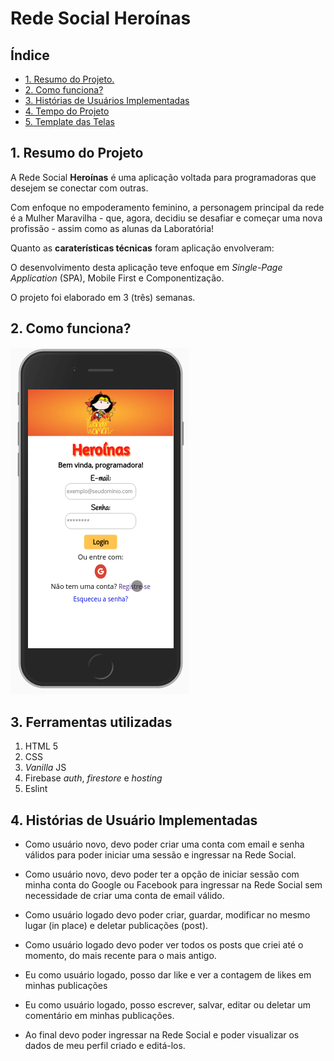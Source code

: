 # Rede Social Heroínas

## Índice
  - [1. Resumo do Projeto.](#1-resumo-do-projeto)
  - [2. Como funciona?](#2-como-funciona)
  - [3. Histórias de Usuários Implementadas](#3-histórias-de-usuário-implementadas)
  - [4. Tempo do Projeto](#4-tempo-do-projeto)
  - [5. Template das Telas](#5-template-das-telas)


## 1. Resumo do Projeto

A Rede Social **Heroínas** é uma aplicação voltada para programadoras que desejem se conectar com outras. 

Com enfoque no empoderamento feminino, a personagem principal da rede é a Mulher Maravilha - que, agora, decidiu se desafiar e começar uma nova profissão - assim como as alunas da Laboratória! 

Quanto as **caraterísticas técnicas** foram aplicação envolveram:

O desenvolvimento desta aplicação teve enfoque em *Single-Page Application* (SPA), Mobile First e Componentização.


O projeto foi elaborado em 3 (três) semanas.

## 2. Como funciona? 

![Telas](src/Imagens/video.gif)

## 3. Ferramentas utilizadas
1. HTML 5
2. CSS
3. *Vanilla* JS
4. Firebase *auth*, *firestore* e *hosting*
5. Eslint

## 4. Histórias de Usuário Implementadas
 
* Como usuário novo, devo poder criar uma conta com email e senha válidos para poder iniciar uma sessão e ingressar na Rede Social.

* Como usuário novo, devo poder ter a opção de iniciar sessão com minha conta do Google ou Facebook para ingressar na Rede Social sem necessidade de criar uma conta de email válido.

* Como usuário logado devo poder criar, guardar, modificar no mesmo lugar (in place) e deletar publicações (post).

* Como usuário logado devo poder ver todos os posts que criei até o momento, do mais recente para o mais antigo.

* Eu como usuário logado, posso dar like e ver a contagem de likes em minhas publicações

* Eu como usuário logado, posso escrever, salvar, editar ou deletar um comentário em minhas publicações.

* Ao final devo poder ingressar na Rede Social e poder visualizar os dados de meu perfil criado e editá-los.
